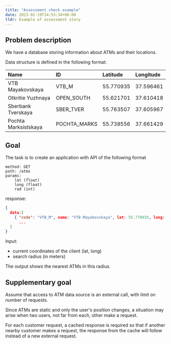 ```yaml
---
title: "Assessment check example"
date: 2023-02-19T14:53:34+06:00
tldr: Example of assessment story
---
```


## Problem description

We have a database storing information about ATMs and their locations.

Data structure is defined in the following format:

| Name | ID | Latitude | Longitude |
|:--|:--|:--|:--|
| VTB Mayakovskaya | VTB_M | 55.770935 | 37.596461 |
| Otkritie Yuzhnaya | OPEN_SOUTH | 55.621701 | 37.610418 |
| Sberbank Tverskaya | SBER_TVER | 55.763507 | 37.605967 |
| Pochta Marksistskaya | POCHTA_MARKS | 55.738556 | 37.661429 |

## Goal
The task is to create an application with API of the following format

```
method: GET
path: /atms
params:
	lat (float)
	long (float)
	rad (int)
```


response:
```json
{
  data:[
    { "code": "VTB_M", name: "VTB Mayakovskaya", lat: 55.770935, long: 37.596461 },
      ...
  ]
}
```

Input:
- current coordinates of the client (lat, long)
- search radius (in meters)

The output shows the nearest ATMs in this radius.

## Supplementary goal

Assume that access to ATM data source is an external call, with limit on number of requests.

Since ATMs are static and only the user's position changes, a situation may arise when two users, not far from each, other make a request.

For each customer request, a cached response is required so that if another nearby customer makes a request, the response from the cache will follow instead of a new external request.
